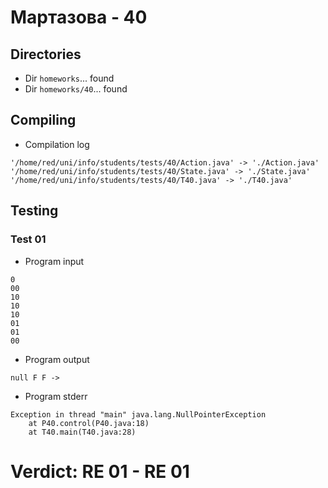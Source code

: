 # Мартазова - 40
## Directories
- Dir `homeworks`... found
- Dir `homeworks/40`... found
## Compiling
- Compilation log
```
'/home/red/uni/info/students/tests/40/Action.java' -> './Action.java'
'/home/red/uni/info/students/tests/40/State.java' -> './State.java'
'/home/red/uni/info/students/tests/40/T40.java' -> './T40.java'

```
## Testing
### Test 01
- Program input
```
0
00
10
10
10
01
01
00

```
- Program output
```
null F F -> 
```
- Program stderr
```
Exception in thread "main" java.lang.NullPointerException
	at P40.control(P40.java:18)
	at T40.main(T40.java:28)

```
# Verdict: **RE 01** - RE 01
